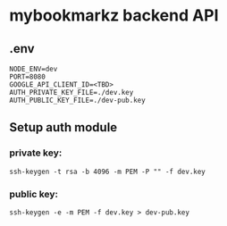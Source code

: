 # mybookmarkz backend API

## .env

```
NODE_ENV=dev
PORT=8080
GOOGLE_API_CLIENT_ID=<TBD>
AUTH_PRIVATE_KEY_FILE=./dev.key
AUTH_PUBLIC_KEY_FILE=./dev-pub.key
```

## Setup auth module

### private key:

```
ssh-keygen -t rsa -b 4096 -m PEM -P "" -f dev.key
```

### public key:

```
ssh-keygen -e -m PEM -f dev.key > dev-pub.key
```
